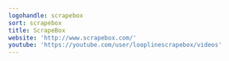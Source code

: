 ```yaml
---
logohandle: scrapebox
sort: scrapebox
title: ScrapeBox
website: 'http://www.scrapebox.com/'
youtube: 'https://youtube.com/user/looplinescrapebox/videos'
---
```

